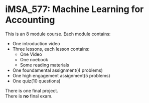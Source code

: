 # iMSA_577: Machine Learning for Accounting

This is an 8 module course. Each module contains:
- One introduction video
- Three lessons, each lesson contains:
  - One Video
  - One noebook
  - Some reading materials
- One foundamental assignment(4 problems)
- One high engagement assignment(5 problems)
- One quiz(10 questions)

There is one final project.  
There is **no** final exam.
